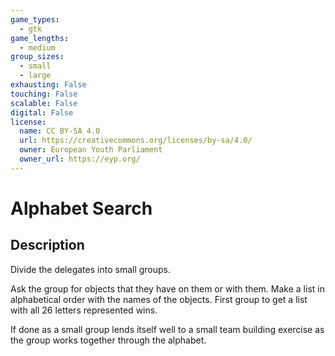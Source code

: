 ```yaml
---
game_types:
  - gtk
game_lengths:
  - medium
group_sizes:
  - small
  - large
exhausting: False
touching: False
scalable: False
digital: False
license:
  name: CC BY-SA 4.0
  url: https://creativecommons.org/licenses/by-sa/4.0/
  owner: European Youth Parliament
  owner_url: https://eyp.org/
---
```

# Alphabet Search

## Description
Divide the delegates into small groups.

Ask the group for objects that they have on them or with them. Make a list in alphabetical order with the names of the objects. First group to get a list with all 26 letters represented wins.

If done as a small group lends itself well to a small team building exercise as the group works together through the alphabet.
